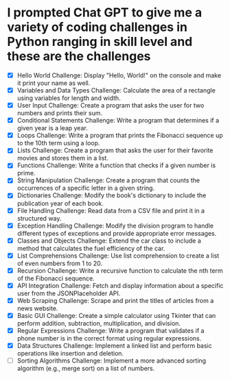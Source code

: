 # I prompted Chat GPT to give me a variety of coding challenges in Python ranging in skill level and these are the challenges 

- [x] Hello World Challenge: Display "Hello, World!" on the console and make it print your name as well.
- [x] Variables and Data Types Challenge: Calculate the area of a rectangle using variables for length and width.
- [x] User Input Challenge: Create a program that asks the user for two numbers and prints their sum.
- [x] Conditional Statements Challenge: Write a program that determines if a given year is a leap year.
- [x] Loops Challenge: Write a program that prints the Fibonacci sequence up to the 10th term using a loop.
- [x] Lists Challenge: Create a program that asks the user for their favorite movies and stores them in a list.
- [x] Functions Challenge: Write a function that checks if a given number is prime.
- [x] String Manipulation Challenge: Create a program that counts the occurrences of a specific letter in a given string.
- [x] Dictionaries Challenge: Modify the book's dictionary to include the publication year of each book.
- [x] File Handling Challenge: Read data from a CSV file and print it in a structured way.
- [x] Exception Handling Challenge: Modify the division program to handle different types of exceptions and provide appropriate error messages.
- [x] Classes and Objects Challenge: Extend the car class to include a method that calculates the fuel efficiency of the car.
- [x] List Comprehensions Challenge: Use list comprehension to create a list of even numbers from 1 to 20.
- [x] Recursion Challenge: Write a recursive function to calculate the nth term of the Fibonacci sequence.
- [x] API Integration Challenge: Fetch and display information about a specific user from the JSONPlaceholder API.
- [x] Web Scraping Challenge: Scrape and print the titles of articles from a news website.
- [x] Basic GUI Challenge: Create a simple calculator using Tkinter that can perform addition, subtraction, multiplication, and division.
- [x] Regular Expressions Challenge: Write a program that validates if a phone number is in the correct format using regular expressions.
- [x] Data Structures Challenge: Implement a linked list and perform basic operations like insertion and deletion.
- [ ] Sorting Algorithms Challenge: Implement a more advanced sorting algorithm (e.g., merge sort) on a list of numbers.
